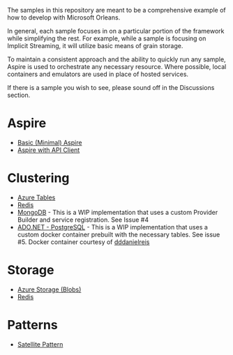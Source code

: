 The samples in this repository are meant to be a comprehensive example of how to develop with Microsoft Orleans.

In general, each sample focuses in on a particular portion of the framework while simplifying the rest. For example, while a sample is focusing on Implicit Streaming, it will utilize basic means of grain storage.

To maintain a consistent approach and the ability to quickly run any sample, Aspire is used to orchestrate any necessary resource. Where possible, local containers and emulators are used in place of hosted services.

If there is a sample you wish to see, please sound off in the Discussions section.

# Aspire

- [Basic (Minimal) Aspire](https://github.com/jsedlak/orleans-samples/tree/main/aspire/aspire-basic)
- [Aspire with API Client](https://github.com/jsedlak/orleans-samples/tree/main/aspire/aspire-with-api-client)

# Clustering

- [Azure Tables](https://github.com/jsedlak/orleans-samples/tree/main/clustering/azure-tables)
- [Redis](https://github.com/jsedlak/orleans-samples/tree/main/clustering/redis)
- [MongoDB](https://github.com/jsedlak/orleans-samples/tree/main/clustering/mongodb) - This is a WIP implementation that uses a custom Provider Builder and service registration. See Issue #4
- [ADO.NET - PostgreSQL](https://github.com/jsedlak/orleans-samples/tree/main/clustering/ado-postgres) - This is a WIP implementation that uses a custom docker container prebuilt with the necessary tables. See issue #5. Docker container courtesy of [dddanielreis](https://github.com/dddanielreis/playground/tree/main/orleans-postgres-docker)

# Storage

- [Azure Storage (Blobs)](https://github.com/jsedlak/orleans-samples/tree/main/grain-storage/blobs)
- [Redis](https://github.com/jsedlak/orleans-samples/tree/main/grain-storage/redis)

# Patterns

- [Satellite Pattern](https://github.com/jsedlak/orleans-samples/tree/main/patterns/patterns-satellite)
